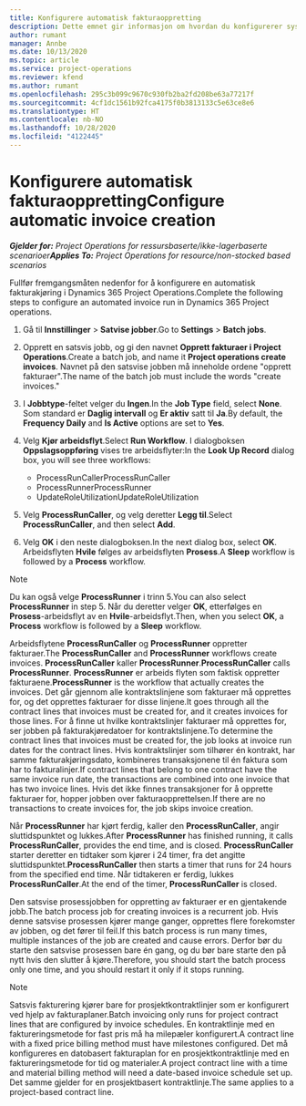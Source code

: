 ```yaml
---
title: Konfigurere automatisk fakturaoppretting
description: Dette emnet gir informasjon om hvordan du konfigurerer systemet til å generere fakturaer automatisk.
author: rumant
manager: Annbe
ms.date: 10/13/2020
ms.topic: article
ms.service: project-operations
ms.reviewer: kfend
ms.author: rumant
ms.openlocfilehash: 295c3b099c9670c930fb2ba2fd208be63a77217f
ms.sourcegitcommit: 4cf1dc1561b92fca4175f0b3813133c5e63ce8e6
ms.translationtype: HT
ms.contentlocale: nb-NO
ms.lasthandoff: 10/28/2020
ms.locfileid: "4122445"
---
```

# <a name="configure-automatic-invoice-creation"></a><span data-ttu-id="6767d-103">Konfigurere automatisk fakturaoppretting</span><span class="sxs-lookup"><span data-stu-id="6767d-103">Configure automatic invoice creation</span></span>

<span data-ttu-id="6767d-104">_**Gjelder for:** Project Operations for ressursbaserte/ikke-lagerbaserte scenarioer_</span><span class="sxs-lookup"><span data-stu-id="6767d-104">_**Applies To:** Project Operations for resource/non-stocked based scenarios_</span></span>


<span data-ttu-id="6767d-105">Fullfør fremgangsmåten nedenfor for å konfigurere en automatisk fakturakjøring i Dynamics 365 Project Operations.</span><span class="sxs-lookup"><span data-stu-id="6767d-105">Complete the following steps to configure an automated invoice run in Dynamics 365 Project operations.</span></span>

1. <span data-ttu-id="6767d-106">Gå til **Innstillinger** > **Satvise jobber**.</span><span class="sxs-lookup"><span data-stu-id="6767d-106">Go to **Settings** > **Batch jobs**.</span></span>
2. <span data-ttu-id="6767d-107">Opprett en satsvis jobb, og gi den navnet **Opprett fakturaer i Project Operations**.</span><span class="sxs-lookup"><span data-stu-id="6767d-107">Create a batch job, and name it **Project operations create invoices**.</span></span> <span data-ttu-id="6767d-108">Navnet på den satsvise jobben må inneholde ordene "opprett fakturaer".</span><span class="sxs-lookup"><span data-stu-id="6767d-108">The name of the batch job must include the words "create invoices."</span></span>
3. <span data-ttu-id="6767d-109">I **Jobbtype**-feltet velger du **Ingen**.</span><span class="sxs-lookup"><span data-stu-id="6767d-109">In the **Job Type** field, select **None**.</span></span> <span data-ttu-id="6767d-110">Som standard er **Daglig intervall** og **Er aktiv** satt til **Ja**.</span><span class="sxs-lookup"><span data-stu-id="6767d-110">By default, the **Frequency Daily** and **Is Active** options are set to **Yes**.</span></span>
4. <span data-ttu-id="6767d-111">Velg **Kjør arbeidsflyt**.</span><span class="sxs-lookup"><span data-stu-id="6767d-111">Select **Run Workflow**.</span></span> <span data-ttu-id="6767d-112">I dialogboksen **Oppslagsoppføring** vises tre arbeidsflyter:</span><span class="sxs-lookup"><span data-stu-id="6767d-112">In the **Look Up Record** dialog box, you will see three workflows:</span></span>

    - <span data-ttu-id="6767d-113">ProcessRunCaller</span><span class="sxs-lookup"><span data-stu-id="6767d-113">ProcessRunCaller</span></span>
    - <span data-ttu-id="6767d-114">ProcessRunner</span><span class="sxs-lookup"><span data-stu-id="6767d-114">ProcessRunner</span></span>
    - <span data-ttu-id="6767d-115">UpdateRoleUtilization</span><span class="sxs-lookup"><span data-stu-id="6767d-115">UpdateRoleUtilization</span></span>

5. <span data-ttu-id="6767d-116">Velg **ProcessRunCaller**, og velg deretter **Legg til**.</span><span class="sxs-lookup"><span data-stu-id="6767d-116">Select **ProcessRunCaller**, and then select **Add**.</span></span>
6. <span data-ttu-id="6767d-117">Velg **OK** i den neste dialogboksen.</span><span class="sxs-lookup"><span data-stu-id="6767d-117">In the next dialog box, select **OK**.</span></span> <span data-ttu-id="6767d-118">Arbeidsflyten **Hvile** følges av arbeidsflyten **Prosess**.</span><span class="sxs-lookup"><span data-stu-id="6767d-118">A **Sleep** workflow is followed by a **Process** workflow.</span></span>

  > [!NOTE]
  > <span data-ttu-id="6767d-119">Du kan også velge **ProcessRunner** i trinn 5.</span><span class="sxs-lookup"><span data-stu-id="6767d-119">You can also select **ProcessRunner** in step 5.</span></span> <span data-ttu-id="6767d-120">Når du deretter velger **OK**, etterfølges en **Prosess**-arbeidsflyt av en **Hvile**-arbeidsflyt.</span><span class="sxs-lookup"><span data-stu-id="6767d-120">Then, when you select **OK**, a **Process** workflow is followed by a **Sleep** workflow.</span></span>

<span data-ttu-id="6767d-121">Arbeidsflytene **ProcessRunCaller** og **ProcessRunner** oppretter fakturaer.</span><span class="sxs-lookup"><span data-stu-id="6767d-121">The **ProcessRunCaller** and **ProcessRunner** workflows create invoices.</span></span> <span data-ttu-id="6767d-122">**ProcessRunCaller** kaller **ProcessRunner**.</span><span class="sxs-lookup"><span data-stu-id="6767d-122">**ProcessRunCaller** calls **ProcessRunner**.</span></span> <span data-ttu-id="6767d-123">**ProcessRunner** er arbeids flyten som faktisk oppretter fakturaene.</span><span class="sxs-lookup"><span data-stu-id="6767d-123">**ProcessRunner** is the workflow that actually creates the invoices.</span></span> <span data-ttu-id="6767d-124">Det går gjennom alle kontraktslinjene som fakturaer må opprettes for, og det opprettes fakturaer for disse linjene.</span><span class="sxs-lookup"><span data-stu-id="6767d-124">It goes through all the contract lines that invoices must be created for, and it creates invoices for those lines.</span></span> <span data-ttu-id="6767d-125">For å finne ut hvilke kontraktslinjer fakturaer må opprettes for, ser jobben på fakturakjøredatoer for kontraktslinjene.</span><span class="sxs-lookup"><span data-stu-id="6767d-125">To determine the contract lines that invoices must be created for, the job looks at invoice run dates for the contract lines.</span></span> <span data-ttu-id="6767d-126">Hvis kontraktslinjer som tilhører én kontrakt, har samme fakturakjøringsdato, kombineres transaksjonene til én faktura som har to fakturalinjer.</span><span class="sxs-lookup"><span data-stu-id="6767d-126">If contract lines that belong to one contract have the same invoice run date, the transactions are combined into one invoice that has two invoice lines.</span></span> <span data-ttu-id="6767d-127">Hvis det ikke finnes transaksjoner for å opprette fakturaer for, hopper jobben over fakturaopprettelsen.</span><span class="sxs-lookup"><span data-stu-id="6767d-127">If there are no transactions to create invoices for, the job skips invoice creation.</span></span>

<span data-ttu-id="6767d-128">Når **ProcessRunner** har kjørt ferdig, kaller den **ProcessRunCaller**, angir sluttidspunktet og lukkes.</span><span class="sxs-lookup"><span data-stu-id="6767d-128">After **ProcessRunner** has finished running, it calls **ProcessRunCaller**, provides the end time, and is closed.</span></span> <span data-ttu-id="6767d-129">**ProcessRunCaller** starter deretter en tidtaker som kjører i 24 timer, fra det angitte sluttidspunktet.</span><span class="sxs-lookup"><span data-stu-id="6767d-129">**ProcessRunCaller** then starts a timer that runs for 24 hours from the specified end time.</span></span> <span data-ttu-id="6767d-130">Når tidtakeren er ferdig, lukkes **ProcessRunCaller**.</span><span class="sxs-lookup"><span data-stu-id="6767d-130">At the end of the timer, **ProcessRunCaller** is closed.</span></span>

<span data-ttu-id="6767d-131">Den satsvise prosessjobben for oppretting av fakturaer er en gjentakende jobb.</span><span class="sxs-lookup"><span data-stu-id="6767d-131">The batch process job for creating invoices is a recurrent job.</span></span> <span data-ttu-id="6767d-132">Hvis denne satsvise prosessen kjører mange ganger, opprettes flere forekomster av jobben, og det fører til feil.</span><span class="sxs-lookup"><span data-stu-id="6767d-132">If this batch process is run many times, multiple instances of the job are created and cause errors.</span></span> <span data-ttu-id="6767d-133">Derfor bør du starte den satsvise prosessen bare én gang, og du bør bare starte den på nytt hvis den slutter å kjøre.</span><span class="sxs-lookup"><span data-stu-id="6767d-133">Therefore, you should start the batch process only one time, and you should restart it only if it stops running.</span></span>

> [!NOTE]
> <span data-ttu-id="6767d-134">Satsvis fakturering kjører bare for prosjektkontraktlinjer som er konfigurert ved hjelp av fakturaplaner.</span><span class="sxs-lookup"><span data-stu-id="6767d-134">Batch invoicing only runs for project contract lines that are configured by invoice schedules.</span></span> <span data-ttu-id="6767d-135">En kontraktlinje med en faktureringsmetode for fast pris må ha milepæler konfigurert.</span><span class="sxs-lookup"><span data-stu-id="6767d-135">A contract line with a fixed price billing method must have milestones configured.</span></span> <span data-ttu-id="6767d-136">Det må konfigureres en datobasert fakturaplan for en prosjektkontraktlinje med en faktureringsmetode for tid og materialer.</span><span class="sxs-lookup"><span data-stu-id="6767d-136">A project contract line with a time and material billing method will need a date-based invoice schedule set up.</span></span> <span data-ttu-id="6767d-137">Det samme gjelder for en prosjektbasert kontraktlinje.</span><span class="sxs-lookup"><span data-stu-id="6767d-137">The same applies to a project-based contract line.</span></span>     
